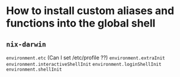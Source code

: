 # How to install custom aliases and functions into the global shell

## `nix-darwin`

`environment.etc`  (Can I set /etc/profile ??)
`environment.extraInit`
`environment.interactiveShellInit`
`environment.loginShellInit`
`environment.shellInit`